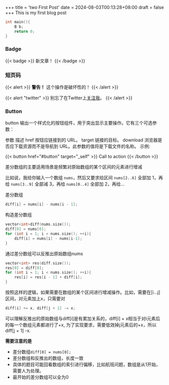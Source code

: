 +++
title = 'two First Post'
date = 2024-08-03T00:13:28+08:00
draft = false
+++
This is my first blog post
```cpp
int main(){
    B b;
    return 0;
}
```



### Badge
{{< badge >}}
新文章！
{{< /badge >}}


### 短页码
{{< alert >}}
**警告！** 这个操作是破坏性的！
{{< /alert >}}


{{< alert "twitter" >}}
别忘了在Twitter上[关注我](https://twitter.com/jpanther)。
{{< /alert >}}


### Button
button 输出一个样式化的按钮组件，用于突出显示主要操作。它有三个可选参数：

参数	描述
href	按钮应链接到的 URL。
target	链接的目标。
download	浏览器是否应下载资源而不是导航到 URL。此参数的值将是下载文件的名称。
示例:

{{< button href="#button" target="_self" >}}
Call to action
{{< /button >}}




差分数组的主要适用场景是频繁对原始数组的某个区间的元素进行增减

比如说，我给你输入一个数组 `nums`，然后又要求给区间 `nums[2..6]` 全部加 1，再给 `nums[3..9]` 全部减 3，再给 `nums[0..4]` 全部加 2，再给...

差分数组
```cpp
diff[i] = nums[i] - nums[i - 1];
```
构造差分数组
```cpp
vector<int>diff(nums.size());
diff[0] = nums[0];
for (int i = 1; i < nums.size(); ++i){
	diff[i] = nums[i] - nums[i-1];
}
```
通过差分数组可以反推出原始数组nums
```cpp
vector<int> res(diff.size());
res[0] = diff[0];
for (int i = 1; i < nums.size(); ++i){
	res[i] = res[i - 1] + diff[i];
}
```
按照这样的逻辑，如果需要在数组的某个区间进行增减操作。比如，需要在[i...j]区间，对元素加上x，只需要对
```cpp
diff[i] += x, diff[j + 1] -= x;
```
可以理解反推出的原始数组与diff[i]是有累加关系的，diff[i] + x相当于对i元素后的每一个数组元素都进行了+x, 为了实现要求，需要低效掉j元素后的+x，所以diff[j + 1] -x.

**需要注意的是**
- 差分数组`diff[0] = nums[0];` 
- 差分数组和反推出的数组，长度一致
- 具体的题目可能回看数组的索引进行偏移，比如航班问题，数组是从1开始，需要人为处理。
- 最开始的差分数组可以全为0

